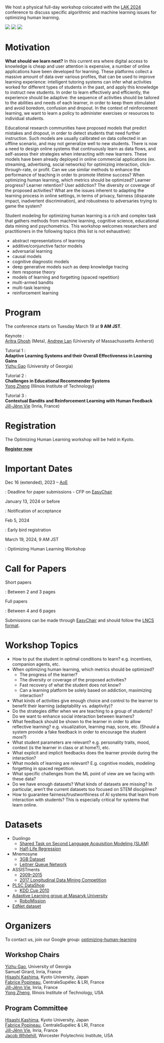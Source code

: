 We host a physical full-day workshop colocated with the [LAK 2024](https://www.solaresearch.org/events/lak/lak24/) conference to discuss specific algorithmic and machine learning issues for optimizing human learning.

<div id="logos" class="responsive">
    <a href="https://www.kyoto-u.ac.jp/en/"><img src="/static/img/kyoto.png" /></a>
    <a href="https://team.inria.fr/soda/"><img src="/static/img/inria.jpg" /></a>
    <a href="http://www.centralesupelec.fr/en"><img src="/static/img/cs.png" /></a>
</div>

# Motivation

**What should we learn next?** In this current era where digital access to knowledge is cheap and user attention is expensive, a number of online applications have been developed for learning. These platforms collect a massive amount of data over various profiles, that can be used to improve learning experience: intelligent tutoring systems can infer what activities worked for different types of students in the past, and apply this knowledge to instruct new students. In order to learn effectively and efficiently, the experience should be adaptive: the sequence of activities should be tailored to the abilities and needs of each learner, in order to keep them stimulated and avoid boredom, confusion and dropout. In the context of reinforcement learning, we want to learn a policy to administer exercises or resources to individual students.

Educational research communities have proposed models that predict mistakes and dropout, in order to detect students that need further instruction. Such models are usually calibrated on data collected in an offline scenario, and may not generalize well to new students. There is now a need to design online systems that continuously learn as data flows, and self-assess their strategies when interacting with new learners. These models have been already deployed in online commercial applications (ex. streaming, advertising, social networks) for optimizing interaction, click-through-rate, or profit. Can we use similar methods to enhance the performance of teaching in order to promote lifetime success? When optimizing human learning, which metrics should be optimized? Learner progress? Learner retention? User addiction? The diversity or coverage of the proposed activities? What are the issues inherent to adapting the learning process in online settings, in terms of privacy, fairness (disparate impact, inadvertent discrimination), and robustness to adversaries trying to game the system?

Student modeling for optimizing human learning is a rich and complex task that gathers methods from machine learning, cognitive science, educational data mining and psychometrics. This workshop welcomes researchers and practitioners in the following topics (this list is not exhaustive):

- abstract representations of learning
- additive/conjunctive factor models
- adversarial learning
- causal models
- cognitive diagnostic models
- deep generative models such as deep knowledge tracing
- item response theory
- models of learning and forgetting (spaced repetition)
- multi-armed bandits
- multi-task learning
- reinforcement learning

# Program

The conference starts on Tuesday March 19 at **9 AM JST**.

Keynote
:   
[Aritra Ghosh](https://arghosh.github.io/) (Meta), [Andrew Lan](https://people.umass.edu/~andrewlan/) (University of Massachussetts Amherst)

Tutorial 1
:   
**Adaptive Learning Systems and their Overall Effectiveness in Learning Gains**  
[Yizhu Gao](https://people.coe.uga.edu/yizhu-gao/) (University of Georgia)

Tutorial 2
:   
**Challenges in Educational Recommender Systems**  
[Yong Zheng](https://itm.iit.edu/zheng/index.html) (Illinois Institute of Technology)

Tutorial 3
:   
**Contextual Bandits and Reinforcement Learning with Human Feedback**  
[Jill-Jênn Vie](https://jjv.ie) (Inria, France)

# Registration

The Optimizing Human Learning workshop will be held in Kyoto.

[**Register now**](https://www.solaresearch.org/events/lak/lak24/registration/)

# Important Dates

Dec 16 (extended), 2023 – [AoE](https://www.timeanddate.com/time/zones/aoe)

:   Deadline for paper submissions - CFP on [EasyChair](https://easychair.org/conferences/?conf=wasl2024)

January 13, 2024 or before

:   Notification of acceptance

Feb 5, 2024

:   Early bird registration

March 19, 2024, 9 AM JST

:   Optimizing Human Learning Workshop

# Call for Papers

Short papers

:    Between 2 and 3 pages

Full papers

:    Between 4 and 6 pages

Submissions can be made through [EasyChair](https://easychair.org/conferences/?conf=wasl2024) and should follow the [LNCS format](http://www.springer.com/fr/computer-science/lncs/conference-proceedings-guidelines).

# Workshop Topics

- How to put the student in optimal conditions to learn? e.g. incentives, companion agents, etc.
- When optimizing human learning, which metrics should be optimized?
    - The progress of the learner?
    - The diversity or coverage of the proposed activities?
    - Fast recovery of what the student does not know?
    - Can a learning platform be solely based on addiction, maximizing interaction?
- What kinds of activities give enough choice and control to the learner to benefit their learning (adaptability vs. adaptivity)?
- Do the strategies differ when we are teaching to a group of students? Do we want to enhance social interaction between learners?
- What feedback should be shown to the learner in order to allow reflective learning? e.g. visualization, learning map, score, etc. (Should a system provide a fake feedback in order to encourage the student more?)
- What student parameters are relevant? e.g. personality traits, mood, context (is the learner in class or at home?), etc.
- What explicit and implicit feedbacks does the learner provide during the interaction?
- What models of learning are relevant? E.g. cognitive models, modeling forgetting in spaced repetition.
- What specific challenges from the ML point of view are we facing with these data?
- Do we have enough datasets? What kinds of datasets are missing? In particular, aren’t the current datasets too focused on STEM disciplines?
- How to guarantee fairness/trustworthiness of AI systems that learn from interaction with students? This is especially critical for systems that learn online.

# Datasets

- Duolingo
    - [Shared Task on Second Language Acquisition Modeling (SLAM)](http://sharedtask.duolingo.com)
    - [Half-Life Regression](https://github.com/duolingo/halflife-regression)
- Mnemosyne
    - [3GB Dataset](https://archive.org/details/20140127MnemosynelogsAll.db)
    - [Leitner Queue Network](https://github.com/rddy/leitnerq)
- ASSISTments
    - [2009–2015](https://sites.google.com/site/assistmentsdata/home/assistment-2009-2010-data)
    - [2017 Longitudinal Data Mining Competition](https://sites.google.com/view/assistmentsdatamining)
- [PLSC DataShop](http://pslcdatashop.web.cmu.edu)
    - [KDD Cup 2010](https://pslcdatashop.web.cmu.edu/KDDCup/downloads.jsp)
- [Adaptive Learning group at Masaryk University](https://www.fi.muni.cz/adaptivelearning/?a=data)
	- [RoboMission](https://github.com/adaptive-learning/adaptive-learning-research/tree/master/data/robomission-2019-12)
- [EdNet dataset](https://github.com/riiid/ednet)

# Organizers

To contact us, join our Google group: [optimizing-human-learning](https://groups.google.com/forum/#!forum/optimizing-human-learning)

## Workshop Chairs

[Yizhu Gao](https://people.coe.uga.edu/yizhu-gao/), University of Georgia  
Samuel Girard, Inria, France  
[Hisashi Kashima](https://hkashima.github.io/index_e.html), Kyoto University, Japan  
[Fabrice Popineau](http://fabrice.popineau.net/), CentraleSupélec & LRI, France  
[Jill-Jênn Vie](https://jjv.ie), Inria, France  
[Yong Zheng](https://itm.iit.edu/zheng/index.html), Illinois Institute of Technology, USA

## Program Committee

[Hisashi Kashima](https://hkashima.github.io/index_e.html), Kyoto University, Japan  
[Fabrice Popineau](http://fabrice.popineau.net/), CentraleSupélec & LRI, France  
[Jill-Jênn Vie](https://jjv.ie), Inria, France  
[Jacob Whitehill](https://www.wpi.edu/people/faculty/jrwhitehill), Worcester Polytechnic Institute, USA
